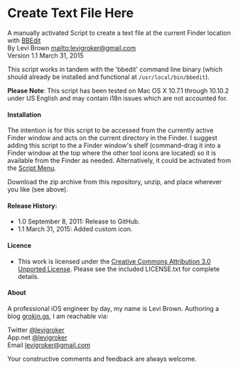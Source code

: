 Create Text File Here
===
A manually activated Script to create a text file at the current Finder location
with [BBEdit](http://www.bbedit.com/)  
By Levi Brown <mailto:levigroker@gmail.com>  
Version 1.1 March 31, 2015

This script works in tandem with the 'bbedit' command line binary (which should
already be installed and functional at `/usr/local/bin/bbedit`).

**Please Note**: This script has been tested on Mac OS X 10.7.1 through 10.10.2 under
US English and may contain i18n issues which are not accounted for.

#### Installation

The intention is for this script to be accessed from the currently active Finder
window and acts on the current directory in the Finder. I suggest adding this
script to the a Finder window's shelf (command-drag it into a Finder window at the top
where the other tool icons are located) so it is available from the Finder as
needed. Alternatively, it could be activated from the [Script Menu](https://iworkautomation.com/numbers/script-menu.html).

Download the zip archive from this repository, unzip, and place wherever you like (see above).

#### Release History:

* 1.0 September 8, 2011: Release to GitHub.
* 1.1 March 31, 2015: Added custom icon.

#### Licence

* This work is licensed under the [Creative Commons Attribution 3.0 Unported License](http://creativecommons.org/licenses/by/3.0/).
  Please see the included LICENSE.txt for complete details.

#### About

A professional iOS engineer by day, my name is Levi Brown. Authoring a blog
[grokin.gs](http://grokin.gs), I am reachable via:

Twitter [@levigroker](https://twitter.com/levigroker)  
App.net [@levigroker](https://alpha.app.net/levigroker)  
Email [levigroker@gmail.com](mailto:levigroker@gmail.com)  

Your constructive comments and feedback are always welcome.

